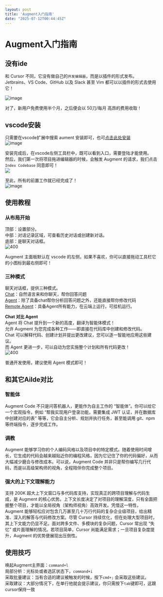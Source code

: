 ```yaml
---
layout: post
title: 'Augment入门指南'
date: "2025-07-12T00:44:45Z"
---
```

Augment入门指南
===========

没有ide
-----

和 Cursor 不同，它没有做自己的`开发编辑器`，而是以插件的形式发布。  
Jetbrains、VS Code、GitHub 以及 Slack 甚至 Vim 都可以以插件的形式去使用它！

![image](https://img2024.cnblogs.com/blog/870258/202507/870258-20250710193838348-559436549.png)

对了，新用户免费使用半个月，之后便会以 50刀/每月 高昂的费用收取！

vscode安装
--------

只需要在vscode扩展中搜索 aument 安装即可，也可[点击此处安装](https://marketplace.visualstudio.com/items?itemName=augment.vscode-augment)  
![image](https://img2024.cnblogs.com/blog/870258/202507/870258-20250710194546340-1199665206.png)

安装完成后，在vscode左侧工具栏中，既可以看到入口，需要登陆才能使用。  
然后，我们第一次将项目拖进编辑器的时候，会触发 Augment 的请求，我们点击 `Index Codebase` 同意即可！  
![](https://img2024.cnblogs.com/blog/870258/202507/870258-20250711113946166-437566529.jpg)

至此，所有的前置工作就已经完成了！  
![image](https://img2024.cnblogs.com/blog/870258/202507/870258-20250710194728173-1658939298.png)

使用教程
----

### 从布局开始

顶部：设置部分。  
中部：对话记录区域，可查看历史对话或创建新对话。  
底部：是聊天对话框。  
![400](https://img2024.cnblogs.com/blog/870258/202507/870258-20250710202057903-584461961.png)

Augment 主面板默认在 vscode 的左侧，如果不喜欢，你可以直接拖动工具栏它的小图标到最右侧即可！

### 三种模式

聊天对话框，提供三种模式。  
[Chat](https://docs.augmentcode.com/using-augment/chat)：自然语言来和你聊天，帮你回答问题  
[Agent](https://docs.augmentcode.com/using-augment/agent)：除了具备chat帮你分析回答问题之外，还能直接帮你修改代码  
[Remote Agent](https://docs.augmentcode.com/using-augment/remote-agent)：具备Agent所有能力，在云端上运行，可挂机运行。

**Chat 对比 Agent**  
Agent 将 Chat 提升到一个新的高度，翻译为智能体模式！  
允许 Augment 为您完成各种工作——即直接在代码库中创建和修改代码。  
Chat 可以解释代码、创建计划并提出更改建议，您可以逐一智能地应用这些建议。  
而 Agent 更进一步，可以自动为您实施整个计划和所有代码更改！  
![400](https://img2024.cnblogs.com/blog/870258/202507/870258-20250710200618856-77818511.png)

普通开发使用，建议使用 Agent 模式即可！

和其它AiIde对比
----------

### 智能体

Augment Code 不只是问答机器人，更能作为自主工作的 “智能体”。你可以给它一个宏观指令，例如 “帮我实现用户登录功能，需要集成 JWT 认证，并在数据库中创建对应的表” 等等，它会自主分析、规划并执行任务，甚至能调用 git、npm 等终端指令，逐步完成工作。

### 调教

Augment 能够学习你的个人编码风格以及项目中的特定模式。随着使用时间增长，它生成的代码会越来越贴近你的编程风格，因为它记住了你的代码偏好，从而大幅减少磨合与修改成本。可以说，Augment Code 并非只是帮你编写几行代码，而是以高级架构师的视角，全程陪伴你完成整个项目。

### 强大的上下文理解能力

支持 200K 超大上下文窗口与多代码库支持，实现真正的跨项目理解与代码生成，是 Augment 的核心优势。上下文长度决定了对项目的理解深度，只有全面把握整个项目，才能以全局视角（架构师视角）高效开发。凭借这一特性，Augment 能够轻松应对包含几万甚至几十万行代码的复杂企业级项目，给出精准、深入的解答与代码修改方案。尽管 Cursor 持续优化，但在处理大型项目时，其上下文能力仍显不足。面对跨多文件、多模块的复杂问题，Cursor 常出现 “失忆” 或片面理解的情况。若项目简单，Cursor 尚能满足需求；一旦项目复杂度提升，Augment 的优势便展现出压倒性。

使用技巧
----

唤起Augment主界面：`command+l`  
局部分析：光标处或者选区状态下，`command+i`  
采取批量建议：当有合适的建议被触发的时候，按下`cmd+;` 会采取这些建议。  
采取建议：大部分情况下，在单行他就会提示建议，你只需按下`tab`键即可，这跟cursor保持一致
